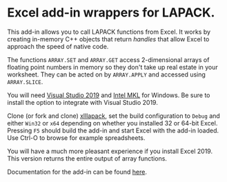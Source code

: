 # Excel add-in wrappers for LAPACK.

This add-in allows you to call LAPACK functions from Excel.
It works by creating in-memory C++ objects that return _handles_
that allow Excel to approach the speed of native code.

The functions `ARRAY.SET` and `ARRAY.GET` access 2-dimensional arrays
of floating point numbers in memory so they don't take up real estate
in your worksheet. They can be acted on by `ARRAY.APPLY` and accessed
using `ARRAY.SLICE`.

You will need [Visual Studio 2019](https://visualstudio.microsoft.com/vs/)
and [Intel MKL](https://software.intel.com/en-us/mkl) for Windows. Be sure
to install the option to integrate with Visual Studio 2019.

Clone (or fork and clone) [xlllapack](https://github.com/keithalewis/xlllapack),
set the build configuration to `Debug` and either `Win32` or `x64` depending
on whether you installed 32 or 64-bit Excel. Pressing `F5` should build the
add-in and start Excel with the add-in loaded. Use Ctrl-O to browse for example
spreadsheets.

You will have a much more pleasant experience if you install Excel 2019.
This version returns the entire output of array functions.  

Documentation for the add-in can be found [here](https://keithalewis.github.io/xlllapack/html/).
